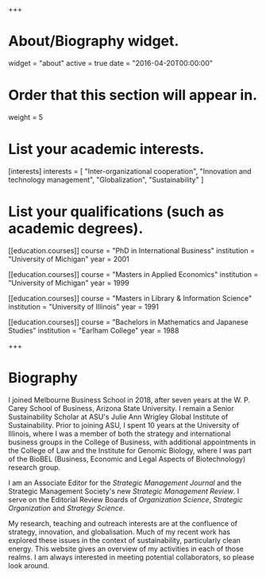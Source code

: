 +++
# About/Biography widget.
widget = "about"
active = true
date = "2016-04-20T00:00:00"

# Order that this section will appear in.
weight = 5

# List your academic interests.
[interests]
  interests = [
    "Inter-organizational cooperation",
    "Innovation and technology management",
    "Globalization",
    "Sustainability"
  ]

# List your qualifications (such as academic degrees).
[[education.courses]]
  course = "PhD in International Business"
  institution = "University of Michigan"
  year = 2001

[[education.courses]]
  course = "Masters in Applied Economics"
  institution = "University of Michigan"
  year = 1999

[[education.courses]]
  course = "Masters in Library & Information Science"
  institution = "University of Illinois"
  year = 1991

[[education.courses]]
  course = "Bachelors in Mathematics and Japanese Studies"
  institution = "Earlham College"
  year = 1988


+++

# Biography

I joined Melbourne Business School in 2018, after seven years at the W. P. Carey School of Business, Arizona State University. I remain a Senior Sustainability Scholar at ASU's Julie Ann Wrigley Global Institute of Sustainability. Prior to joining ASU, I spent 10 years at the University of Illinois, where I was a member of both the strategy and international business groups in the College of Business, with additional appointments in the College of Law and the Institute for Genomic Biology, where I was part of the BioBEL (Business, Economic and Legal Aspects of Biotechnology) research group.

I am an Associate Editor for the _Strategic Management Journal_ and the Strategic Management Society's new _Strategic Management Review_. I serve on the Editorial Review Boards of _Organization Science_, _Strategic Organization_ and _Strategy Science_.

My research, teaching and outreach interests are at the confluence of strategy, innovation, and globalisation. Much of my recent work has explored these issues in the context of sustainability, particularly clean energy. This website gives an overview of my activities in each of those realms. I am always interested in meeting potential collaborators, so please look around.
